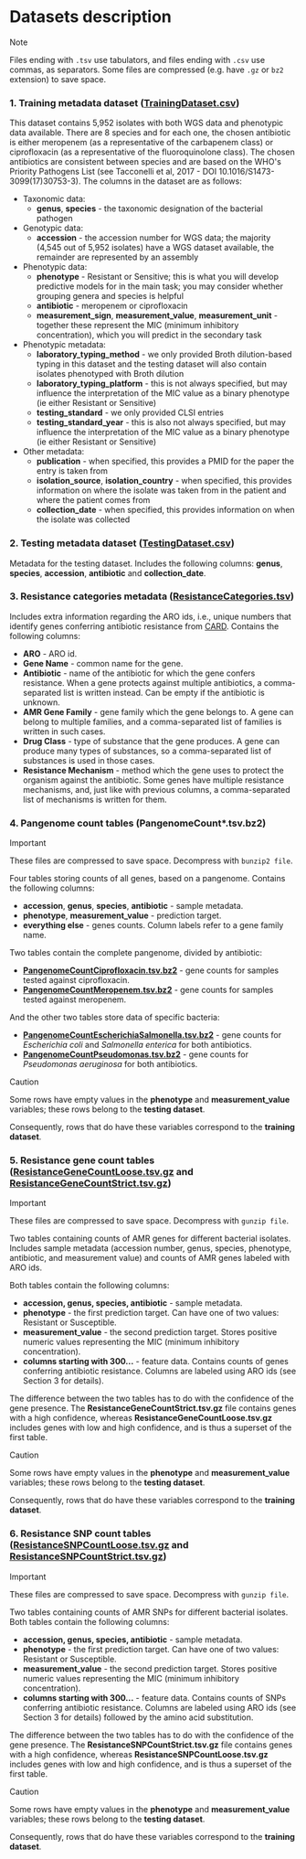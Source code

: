 # Datasets description

> [!NOTE]  
> Files ending with `.tsv` use tabulators, and files ending with `.csv` use
> commas, as separators. Some files are compressed (e.g. have `.gz` or `bz2`
> extension) to save space.

### 1. Training metadata dataset ([TrainingDataset.csv](https://raw.githubusercontent.com/ccm-bioinfo/Camda24_resistance/main/DataSets/TrainingDataset.csv))

This dataset contains 5,952 isolates with both WGS data and phenotypic data available. There are 8 species and for each one, the chosen antibiotic is either meropenem (as a representative of the carbapenem class) or ciprofloxacin (as a representative of the fluoroquinolone class). The chosen antibiotics are consistent between species and are based on the WHO's Priority Pathogens List (see Tacconelli et al, 2017 - DOI 10.1016/S1473-3099(17)30753-3). The columns in the dataset are as follows:

- Taxonomic data:
    - **genus**, **species** - the taxonomic designation of the bacterial pathogen
- Genotypic data:
    - **accession** - the accession number for WGS data; the majority (4,545 out of 5,952 isolates) have a WGS dataset available, the remainder are represented by an assembly
- Phenotypic data:
    - **phenotype** - Resistant or Sensitive; this is what you will develop predictive models for in the main task; you may consider whether grouping genera and species is helpful
    - **antibiotic** - meropenem or ciprofloxacin
    - **measurement_sign**, **measurement_value**, **measurement_unit** - together these represent the MIC (minimum inhibitory concentration), which you will predict in the secondary task
- Phenotypic metadata:
    - **laboratory_typing_method** - we only provided Broth dilution-based typing in this dataset and the testing dataset will also contain isolates phenotyped with Broth dilution
    - **laboratory_typing_platform** - this is not always specified, but may influence the interpretation of the MIC value as a binary phenotype (ie either Resistant or Sensitive)
    - **testing_standard** - we only provided CLSI entries
    - **testing_standard_year** - this is also not always specified, but may influence the interpretation of the MIC value as a binary phenotype (ie either Resistant or Sensitive)
- Other metadata:
    - **publication** - when specified, this provides a PMID for the paper the entry is taken from
    - **isolation_source**, **isolation_country** - when specified, this provides information on where the isolate was taken from in the patient and where the patient comes from 
    - **collection_date** - when specified, this provides information on when the isolate was collected

### 2. Testing metadata dataset ([TestingDataset.csv](https://raw.githubusercontent.com/ccm-bioinfo/Camda24_resistance/main/DataSets/TestingDataset.csv))

Metadata for the testing dataset. Includes the following columns: **genus**,
**species**, **accession**, **antibiotic** and **collection_date**.

### 3. Resistance categories metadata ([ResistanceCategories.tsv](https://raw.githubusercontent.com/ccm-bioinfo/Camda24_resistance/main/DataSets/ResistanceCategories.tsv))

Includes extra information regarding the ARO ids, i.e., unique numbers that
identify genes conferring antibiotic resistance from
[CARD](https://card.mcmaster.ca/). Contains the following columns:

- **ARO** - ARO id.
- **Gene Name** - common name for the gene.
- **Antibiotic** - name of the antibiotic for which the gene confers resistance.
  When a gene protects against multiple antibiotics, a comma-separated list is
  written instead. Can be empty if the antibiotic is unknown.
- **AMR Gene Family** - gene family which the gene belongs to. A gene can belong
  to multiple families, and a comma-separated list of families is written in
  such cases.
- **Drug Class** - type of substance that the gene produces. A gene can produce
  many types of substances, so a comma-separated list of substances is used in
  those cases.
- **Resistance Mechanism** - method which the gene uses to protect the organism
  against the antibiotic. Some genes have multiple resistance mechanisms, and,
  just like with previous columns, a comma-separated list of mechanisms is
  written for them.

### 4. Pangenome count tables (PangenomeCount*.tsv.bz2)

> [!IMPORTANT]  
> These files are compressed to save space. Decompress with `bunzip2 file`.

Four tables storing counts of all genes, based on a pangenome. Contains the
following columns:

- **accession**, **genus**, **species**, **antibiotic** - sample metadata.
- **phenotype**, **measurement_value** - prediction target.
- **everything else** - genes counts. Column labels refer to a gene family name.

Two tables contain the complete pangenome, divided by antibiotic:

- [**PangenomeCountCiprofloxacin.tsv.bz2**](https://raw.githubusercontent.com/ccm-bioinfo/Camda24_resistance/main/DataSets/PangenomeCountCiprofloxacin.tsv.bz2) - gene counts for samples tested against ciprofloxacin.
- [**PangenomeCountMeropenem.tsv.bz2**](https://raw.githubusercontent.com/ccm-bioinfo/Camda24_resistance/main/DataSets/PangenomeCountMeropenem.tsv.bz2) - gene counts for samples tested against meropenem.

And the other two tables store data of specific bacteria:

- [**PangenomeCountEscherichiaSalmonella.tsv.bz2**](https://raw.githubusercontent.com/ccm-bioinfo/Camda24_resistance/main/DataSets/PangenomeCountEscherichiaSalmonella.tsv.bz2) - gene counts for *Escherichia coli* and *Salmonella enterica* for both antibiotics.
- [**PangenomeCountPseudomonas.tsv.bz2**](https://raw.githubusercontent.com/ccm-bioinfo/Camda24_resistance/main/DataSets/PangenomeCountPseudomonas.tsv.bz2) - gene counts for *Pseudomonas aeruginosa* for both antibiotics.

> [!CAUTION]
> Some rows have empty values in the **phenotype** and **measurement_value**
> variables; these rows belong to the **testing dataset**.
> 
> Consequently, rows that do have these variables correspond to the
> **training dataset**.

### 5. Resistance gene count tables ([ResistanceGeneCountLoose.tsv.gz](https://raw.githubusercontent.com/ccm-bioinfo/Camda24_resistance/main/DataSets/ResistanceGeneCountLoose.tsv.gz) and [ResistanceGeneCountStrict.tsv.gz](https://raw.githubusercontent.com/ccm-bioinfo/Camda24_resistance/main/DataSets/ResistanceGeneCountStrict.tsv.gz))

> [!IMPORTANT]
> These files are compressed to save space. Decompress with `gunzip file`.

Two tables containing counts of AMR genes for different bacterial isolates.
Includes sample metadata (accession number, genus, species, phenotype,
antibiotic, and measurement value) and counts of AMR genes labeled with ARO ids. 

Both tables contain the following columns:

- **accession, genus, species, antibiotic** - sample metadata.
- **phenotype** - the first prediction target. Can have one of two values: Resistant or Susceptible.
- **measurement_value** - the second prediction target. Stores positive numeric values representing the MIC (minimum inhibitory concentration).
- **columns starting with 300...** - feature data. Contains counts of genes conferring antibiotic resistance. Columns are labeled using ARO ids (see Section 3 for details).

The difference between the two tables has to do with the confidence of the gene
presence. The **ResistanceGeneCountStrict.tsv.gz** file contains genes with a
high confidence, whereas **ResistanceGeneCountLoose.tsv.gz** includes genes with
low and high confidence, and is thus a superset of the first table.

> [!CAUTION]
> Some rows have empty values in the **phenotype** and **measurement_value**
> variables; these rows belong to the **testing dataset**.
> 
> Consequently, rows that do have these variables correspond to the
> **training dataset**.

### 6. Resistance SNP count tables ([ResistanceSNPCountLoose.tsv.gz](https://raw.githubusercontent.com/ccm-bioinfo/Camda24_resistance/main/DataSets/ResistanceSNPCountLoose.tsv.gz) and [ResistanceSNPCountStrict.tsv.gz](https://raw.githubusercontent.com/ccm-bioinfo/Camda24_resistance/main/DataSets/ResistanceSNPCountStrict.tsv.gz))

> [!IMPORTANT]
> These files are compressed to save space. Decompress with `gunzip file`.

Two tables containing counts of AMR SNPs for different bacterial isolates.
Both tables contain the following columns:

- **accession, genus, species, antibiotic** - sample metadata.
- **phenotype** - the first prediction target. Can have one of two values: Resistant or Susceptible.
- **measurement_value** - the second prediction target. Stores positive numeric values representing the MIC (minimum inhibitory concentration).
- **columns starting with 300...** - feature data. Contains counts of SNPs conferring antibiotic resistance. Columns are labeled using ARO ids (see Section 3 for details) followed by the amino acid substitution.

The difference between the two tables has to do with the confidence of the gene
presence. The **ResistanceSNPCountStrict.tsv.gz** file contains genes with a
high confidence, whereas **ResistanceSNPCountLoose.tsv.gz** includes genes with
low and high confidence, and is thus a superset of the first table.

> [!CAUTION]
> Some rows have empty values in the **phenotype** and **measurement_value**
> variables; these rows belong to the **testing dataset**.
> 
> Consequently, rows that do have these variables correspond to the
> **training dataset**.
